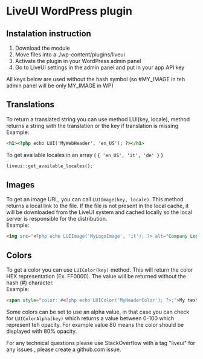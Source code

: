 LiveUI WordPress plugin
================

## Instalation instruction

1. Download the module
2. Move files into a ./wp-content/plugins/liveui
3. Activate the plugin in your WordPress admin panel
4. Go to LiveUI settings in the admin panel and put in your app API key

All keys below are used without the hash symbol (so #MY_IMAGE in teh admin panel will be only MY_IMAGE in WP)

<!-- INFO -->
## Translations

To return a translated string you can use method LUI(key, locale), method returns a string with the translation or the key if translation is missing 
Example:  
```html
<h1><?php echo LUI('MyWebHeader', 'en_US'); ?></h1>
```

To get available locales in an array ( `{ 'en_US', 'it', 'de' }` )
```php
liveui::get_available_locales();
```

## Images

To get an image URL, you can call `LUIImage(key, locale)`. This method returns a local link to the file.
If the file is not present in the local cache, it will be downloaded from the LiveUI system and cached locally so
the local server is responsible for the distribution.  
Example:  
```html
<img src="<?php echo LUIImage('MyLogoImage', 'it'); ?> alt="Company Logo (Italian)" />
```

## Colors

To get a color you can use `LUIColor(key)` method. This will return the color HEX representation (Ex. FF0000). The value will be returned without the hash (#) character.  
Example:  
```html
<span style="color: #<?php echo LUIColor('MyHeaderColor'); ?>;">My text with remotely controlled color</span>
```  

Some colors can be set to use an alpha value, in that case you can check for `LUIColorAlpha(key)` which returns a value between 0-100 which represent teh opacity. For example value 80 means the color should be displayed with 80% opacity.

For any technical questions please use StackOverflow with a tag "liveui" for any issues , please create a github.com issue.

<!-- INFOEND -->

